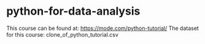 # python-for-data-analysis
This course can be found at: https://mode.com/python-tutorial/
The dataset for this course: clone_of_python_tutorial.csv
